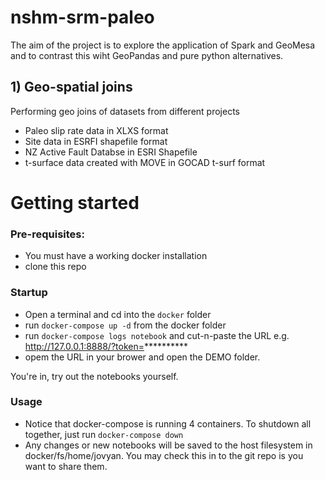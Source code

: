 # nshm-srm-paleo

The aim of the project is to explore the application of Spark and GeoMesa  and to contrast this 
wiht GeoPandas and pure python alternatives.

## 1) Geo-spatial joins

Performing geo joins of datasets from different projects

 - Paleo slip rate data in XLXS format
 - Site data in ESRFI shapefile format
 - NZ Active Fault Databse in ESRI Shapefile
 - t-surface data created with MOVE in GOCAD t-surf format

# Getting started

### Pre-requisites:

 - You must have a working docker installation
 - clone this repo
 
### Startup
 - Open a terminal and cd into the ```docker``` folder
 - run ```docker-compose up -d``` from the docker folder
 - run ```docker-compose logs notebook``` and cut-n-paste the URL 
   e.g. http://127.0.0.1:8888/?token=**********
 - opem the URL in your brower and open the DEMO folder.

You're in, try out the notebooks yourself.

### Usage

 - Notice that docker-compose is running 4 containers. To shutdown all together, just run ```docker-compose down```
 - Any changes or new notebooks will be saved to the host filesystem in docker/fs/home/jovyan. You may check this in to the git repo is you want to share them.





